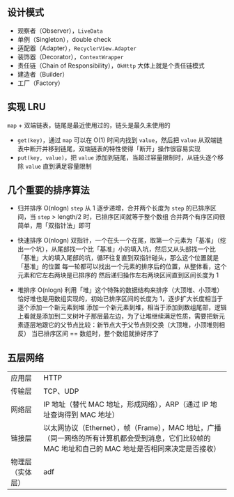 ## 设计模式

* 观察者（Observer），`LiveData`
* 单例（Singleton），double check
* 适配器（Adapter），`RecyclerView.Adapter`
* 装饰器（Decorator），`ContextWrapper`
* 责任链（Chain of Responsibility），`OkHttp` 大体上就是个责任链模式
* 建造者（Builder）
* 工厂（Factory）

## 实现 LRU

`map` + 双端链表，链尾是最近使用过的，链头是最久未使用的
* `get(key)`，通过 `map` 可以在 O(1) 时间内找到 `value`，然后把 `value` 从双端链表中断开并移到链尾，双端链表的特性使得「断开」操作很容易实现
* `put(key, value)`，把 `value` 添加到链尾，当超过容量限制时，从链头逐个移除 `value` 直到满足容量限制

## 几个重要的排序算法

* 归并排序 O(nlogn)
`step` 从 1 逐步递增，合并两个长度为 `step` 的已排序区间，当 `step` > length/2 时，已排序区间就等于整个数组
合并两个有序区间很简单，用「双指针法」即可

* 快速排序 O(nlogn)
双指针，一个在头一个在尾，取第一个元素为「基准」（挖出一个坑），从尾部找一个比「基准」小的填入坑，然后又从头部找一个比「基准」大的填入尾部的坑，循环往复直到双指针碰头，那么这个位置就是「基准」的位置
每一轮都可以找出一个元素的排序后的位置，从整体看，这个元素和它左右两块是已排序的
然后递归操作左右两块区间直到区间长度为 1

* 堆排序 O(nlogn)
利用「堆」这个特殊的数据结构来排序（大顶堆、小顶堆）
恰好堆也是用数组实现的，初始已排序区间的长度为 1，逐步扩大长度相当于逐个添加一个新元素到堆
添加一个新元素到堆，相当于添加到数组尾部，逻辑上看就是添加到二叉树叶子那层最左边，为了让堆继续满足性质，需要把新元素逐层地跟它的父节点比较：新节点大于父节点则交换（大顶堆，小顶堆则相反）
当已排序区间 == 数组时，整个数组就排好序了

## 五层网络
|              |                    |
|--------------|--------------------|
| 应用层        | HTTP               |
| 传输层        | TCP、UDP           |
| 网络层        | IP 地址（替代 MAC 地址，形成网络），ARP（通过 IP 地址查询得到 MAC 地址）|
| 链接层        | 以太网协议（Ethernet），帧（Frame），MAC 地址，广播（同一网络的所有计算机都会受到消息，它们比较帧的 MAC 地址和自己的 MAC 地址是否相同来决定是否接收）|
| 物理层（实体层）| adf                |



